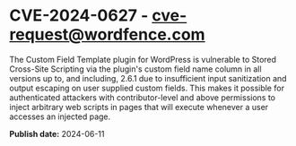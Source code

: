# CVE-2024-0627 - cve-request@wordfence.com

The Custom Field Template plugin for WordPress is vulnerable to Stored Cross-Site Scripting via the plugin's custom field name column in all versions up to, and including, 2.6.1 due to insufficient input sanitization and output escaping on user supplied custom fields. This makes it possible for authenticated attackers with contributor-level and above permissions to inject arbitrary web scripts in pages that will execute whenever a user accesses an injected page.

**Publish date:** 2024-06-11

